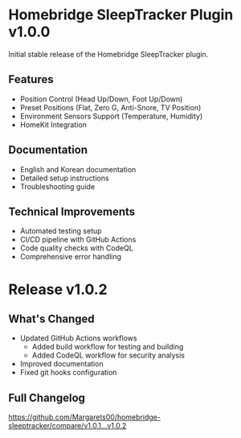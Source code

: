 # Homebridge SleepTracker Plugin v1.0.0

Initial stable release of the Homebridge SleepTracker plugin.

## Features
- Position Control (Head Up/Down, Foot Up/Down)
- Preset Positions (Flat, Zero G, Anti-Snore, TV Position)
- Environment Sensors Support (Temperature, Humidity)
- HomeKit Integration

## Documentation
- English and Korean documentation
- Detailed setup instructions
- Troubleshooting guide

## Technical Improvements
- Automated testing setup
- CI/CD pipeline with GitHub Actions
- Code quality checks with CodeQL
- Comprehensive error handling

# Release v1.0.2

## What's Changed
* Updated GitHub Actions workflows
  * Added build workflow for testing and building
  * Added CodeQL workflow for security analysis
* Improved documentation
* Fixed git hooks configuration

## Full Changelog
https://github.com/Margarets00/homebridge-sleeptracker/compare/v1.0.1...v1.0.2
